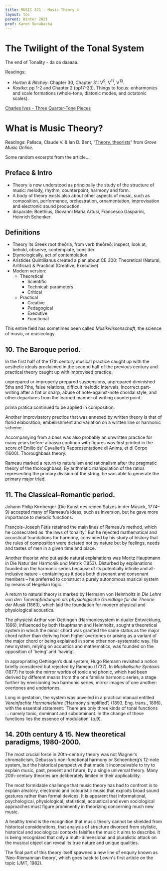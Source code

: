 ```yaml
---
title: MUSIC 371 - Music Theory 4
layout: toc
parent: Winter 2021
prof: Karen Sunabacka
---
```

# The Twilight of the Tonal System
The end of Tonality - da da daaaaa.

Readings:
- *Horton & Ritchey*: Chapter 30, Chapter 31: V<sup>9</sup>, V<sup>11</sup>, V<sup>13</sup>.
- *Kostka*: pp 1-2 and Chapter 2 (pp17-33). Things to focus:  enharmonics and scale formations (whole-tone, diatonic modes, and octatonic scales).

[Charles Ives - Three Quarter-Tone Pieces](https://youtu.be/izFgt2tZ0Oc)

# What is Music Theory?
Readings: Palisca, Claude V. & Ian D. Bent, “[Theory, theorists](https://musictheory.tistory.com/entry/Theory-theorists-in-music)” from *Grove Music Online.*

Some random excerpts from the article...

## Preface & Intro
- Theory is now understood as principally the study of the structure of music:  melody, rhythm, counterpoint, harmony and form.
- A body of theory exists also about other aspects of music, such as composition, performance, orchestration, ornamentation, improvisation and electronic sound production.
- disparate: Boethius,  Giovanni Maria Artusi, Francesco Gasparini,  Heinrich Schenker.

## Definitions
- Theory its Greek root theōria, from verb  theōreō: inspect, look at, behold, observe, contemplate, consider
- Etymologically, act of contemplation
- Aristides Quintilianus created a plan about CE 300: Theoretical (Natural, Artificial) & Practical (Creative, Executive)
- Modern version:
    - Theoretical
        - Scientific
        - Technical: parameters
        - Critical
    - Practical
        - Creative
        - Pedagogical
        - Executive
        - Functional

This entire field has sometimes been called *Musikwissenschaft*, the science of music, or musicology.

## 10. The Baroque period.
In the first half of the 17th century musical practice caught up with the aesthetic ideals proclaimed in the second half of the previous century and practical theory caught up with improvised practice.

unprepared or improperly prepared suspensions, unprepared diminished 5ths and 7ths, false relations, difficult melodic intervals, incorrect part-writing after a flat or sharp, abuse of note-against-note chordal style, and other departures from the learned manner of writing counterpoint.

prima pratica continued to be applied in composition.

Another improvisatory practice that was annexed by written theory is that of florid elaboration, embellishment and variation on a written line or harmonic scheme.

Accompanying from a bass was also probably an unwritten practice for many years before a basso continuo with figures was first printed in the score of Emilio de’ Cavalieri’s Rappresentatione di Anima, et di Corpo (1600). Thoroughbass theory.

Rameau marked a return to naturalism and rationalism after the pragmatic theory of the thoroughbass. By arithmetic manipulation of the ratios representing the primary division of the string, he was able to generate the primary major triad.

## 11. The Classical–Romantic period.
Johann Philip Kirnberger (Die Kunst des reinen Satzes in der Musick, 1774–9) accepted many of Rameau’s ideas, such as inversion, but he gave more importance to melodic functions.

François-Joseph Fétis retained the main lines of Rameau’s method, which he consecrated as ‘the laws of tonality’. But he rejected mathematical and acoustical foundations for harmony, convinced by his study of history that the rules of composition were dictated not by nature but by feelings, needs and tastes of men in a given time and place.

Another theorist who put aside natural explanations was Moritz Hauptmann in Die Natur der Harmonik und Metrik (1853). Disturbed by explanations founded on the harmonic series because of its potentially infinite and all-inclusive nature – containing as it does both dissonant and consonant members – he preferred to construct a purely autonomous musical system by means of Hegelian logic.

A return to natural theory is marked by Hermann von Helmholtz in *Die Lehre von den Tonempfindungen als physiologische Grundlage für die Theorie der Musik* (1863), which laid the foundation for modern physical and physiological acoustics.

The physicist Arthur von Oettingen (Harmoniesystem in dualer Entwicklung, 1866), influenced by both Hauptmann and Helmholtz, sought a theoretical system in which the minor chord was granted the same status as the major chord rather than deriving from higher overtones or arising as a variant of the major chord or being explained in some other non-systematic way. His new system, relying on acoustics and mathematics, was founded on the opposition of ‘being’ and ‘having’.

In appropriating Oettingen’s dual system, Hugo Riemann revisited a notion briefly considered but rejected by Rameau (1737).
In *Musikalische Syntaxis* (1877) he took the mirror worlds of tonic and phonic, which had been derived by different means from the one familiar harmonic series, a stage further by envisioning two harmonic series, mirror images of one another: overtones and undertones.

Long in gestation, the system was unveiled in a practical manual entitled *Vereinfachte Harmonielehre* (‘Harmony simplified’) (1893, Eng. trans., 1896), with the essential statement: ‘There are only three kinds of tonal functions … namely tonic, dominant and subdominant. In the change of these functions lies the essence of modulation’ (p.9).

## 14. 20th century & 15. New theoretical paradigms, 1980-2000.
The most crucial force in 20th-century theory was not Wagner’s chromaticism, Debussy’s non-functional harmony or Schoenberg’s 12-note system, but the historical perspective that made it inconceivable to try to explain music, past, present and future, by a single universal theory. Many 20th-century theories are deliberately limited in their applicability.

The most formidable challenge that music theory has had to confront is to explain aleatory, electronic and colouristic music that exploits broad sound gestures rather than formal devices. It is apparent that informational, psychological, physiological, statistical, acoustical and even sociological approaches must figure prominently in theorizing concerning much new music.

A healthy trend is the recognition that music theory cannot be shielded from historical considerations, that analysis of structure divorced from stylistic, historical and sociological contexts falsifies the music it aims to describe. It is being recognized that only a multi-dimensional and pluralistic attack on the musical object can reveal its true nature and unique qualities.

The final part of this theory itself spawned a new line of enquiry known as ‘Neo-Riemannian theory’, which goes back to Lewin's first article on the topic (JMT, 1982).
